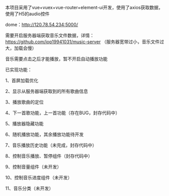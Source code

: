 本项目采用了vue+vuex+vue-router+element-ui开发，使用了axios获取数据，使用了H5的audio控件

dome：http://120.78.54.234:5000/ 

需要开启服务器端获取音乐文件数据，详情：https://github.com/iop19941031/music-server （服务器宽带过小，音乐文件过大，加载会慢）

音乐需要点击之后才能播放，暂不开启自动播放功能

已实现功能：

  1、首屏加载优化
  
  2、显示从服务器端获取到的所有歌曲信息
  
  3、播放歌曲的定位
  
  4、下一首歌功能，上一首功能（存在BUG，封存代码中）
  
  5、播放器隐藏功能
  
  6、随机播放功能，其余播放功能待开发
  
  7、音乐播放历史功能（未完成，封存代码中）
  
  8、控制音乐播放、暂停组件（封存代码中）
  
  9、控制音量组件（未开发）
  
  10、控制音乐进度组件（未开发）
  
  11、音乐分类（未开发）
  
